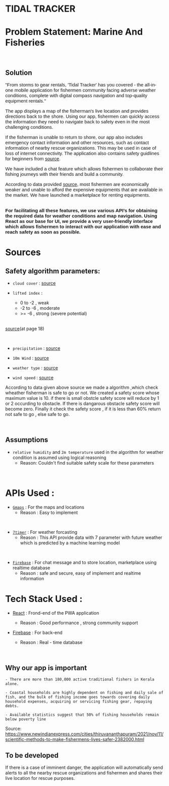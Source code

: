# TIDAL TRACKER
# Problem Statement: Marine And Fisheries

<br>


## Solution
<span style="font-family: sans-serif; font-size: 15px;">
"From storms to gear rentals, 'Tidal Tracker' has you covered - the all-in-one mobile application for fishermen community facing adverse weather conditions, complete with digital compass navigation and top-quality equipment rentals."

<br>

The app displays a map of the fisherman's live location and provides directions back to the shore. Using our app, fishermen can quickly access the information they need to navigate back to safety even in the most challenging conditions.

If the fisherman is unable to return to shore, our app also includes emergency contact information and other resources, such as contact information of nearby rescue organizations. This may be used in case of loss of internet connectivity. The application also contains safety guidlines for beginners from [source](https://www.takemefishing.org/how-to-fish/fishing-safety/).


 We have included a chat feature which allows fishermen to collaborate their fishing journeys with their friends and build a community. 
 
 According to data provided [source](https://www.newindianexpress.com/cities/thiruvananthapuram/2021/nov/11/scientific-methods-to-make-fishermens-lives-safer-2382000.html), most fishermen are economically weaker and unable to afford the expensive equipments that are available in the market. We have launched a marketplace for renting equipments.

<br>

<strong>
For facilitating all these features, we use various API’s for obtaining the required data for weather conditions and map navigation. Using React as our base for UI, we provide a very user-friendly interface which allows fishermen to interact with our application with ease and reach safety as soon as possible.</strong></span>

<br>

# Sources

## Safety algorithm parameters:
- `cloud cover` : [source](https://www.researchgate.net/figure/Figure-D1-below-shows-the-Okta-Scale-or-eights-method-of-recording-cloud-cover-while-in_fig2_347625803) 
    
- `lifted index` : 
    - 0 to -2 , weak <br>
    - -2 to -6 , moderate
    - \>= -6 , strong (severe potential) 
  <br>
[source](https://edwilliams.org/smxgigpdf/smx2003.pdf)(at page 18)

<br>

- `precipitation` : [source](https://www.baranidesign.com/faq-articles/2020/1/19/rain-rate-intensity-classification)

- `10m Wind` : [source](https://en.wikipedia.org/wiki/Beaufort_scale)

- `weather type` : [source](https://github.com/Yeqzids/7timer-issues/wiki/Wiki)

- `wind speed` : [source](https://github.com/Yeqzids/7timer-issues/wiki/Wiki#civil-and-civil-light)

According to data given above source we made a algorithm ,which check wheather fisherman is safe to go or not. We created a safety score whose maximum value is 10. if there is small obstcle safety score will reduce by 1 or 2 occurding to obstacle. If there is dangarous obstacle safety score will become zero. Finally it check the safety score , if it is less than 60% return not safe to go , else safe to go.

<br>

## Assumptions

- `relative humidity` and `2m temperature` used in the algorithm for weather condition is assumed using logical reasoning  
   - Reason: Couldn't find suitable safety scale for these parameters

<br>

# APIs Used :
- [`Gmaps`](https://www.npmjs.com/package/google-maps-react "Google Maps npm") : For the maps and locations
   - Reason : Easy to implement 

<br>    

- [`7timer`](http://www.7timer.cn/index.php?product=civil&lon=-97&lat=38&lang=en&ac=0&unit=metric&tzshift=0&site= "7timer API") : For weather forcasting 
   - Reason : This API provide data with 7 parameter with future weather which is predicted by a machine learning model 

<br>

- [`Firebase`](https://firebase.google.com/docs/reference/js/database.md#database_package "Firebase API") : For chat message and to store location, marketplace using realtime database
   - Reason : safe and secure, easy of implement and realtime information

# Tech Stack Used :
- [React](https://reactjs.org/ "React home") : Frond-end of the PWA application
   - Reason : Good performance , strong community support

- [Firebase](https://firebase.google.com/ "Firebase home") : For back-end 
   - Reason : Real - time database 
    
<br>

## Why our app is important 

    - There are more than 180,000 active traditional fishers in Kerala alone.
  
    - Coastal households are highly dependent on fishing and daily sale of fish, and the bulk of fishing income goes towards covering daily   household expenses, acquiring or servicing fishing gear, repaying debts.
  
    - Available statistics suggest that 50% of fishing households remain below poverty line

Source: https://www.newindianexpress.com/cities/thiruvananthapuram/2021/nov/11/scientific-methods-to-make-fishermens-lives-safer-2382000.html


## To be developed

If there is a case of imminent danger, the application will automatically send alerts to all the nearby rescue organizations and fishermen and shares their live location for rescue purposes.

